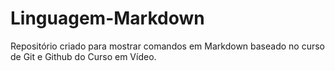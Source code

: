 # Linguagem-Markdown
 Repositório criado para mostrar comandos em Markdown baseado no curso de Git e Github do Curso em Vídeo.
